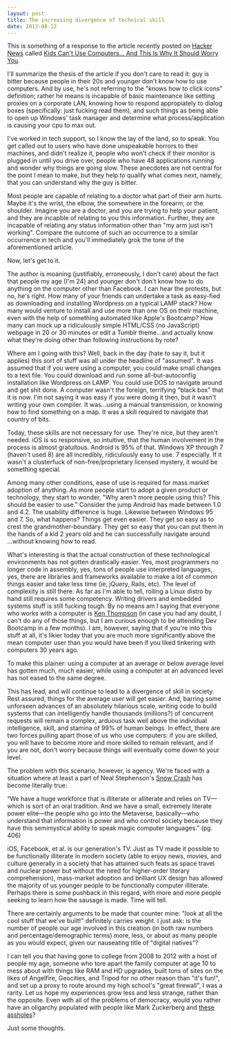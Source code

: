 ```yaml
---
layout: post
title: The increasing divergence of technical skill
date: 2013-08-12
---
```


This is something of a response to the article recently posted on [Hacker News](https://news.ycombinator.com/item?id=6186730) called [Kids Can't Use Computers... And This Is Why It Should Worry You](http://www.coding2learn.org/blog/2013/07/29/kids-cant-use-computers/).

I'll summarize the thesis of the article if you don't care to read it: guy is bitter because people in their 20s and younger don't know how to use computers. And by use, he's not referring to the "knows how to click icons" definition; rather he means is incapable of basic maintenance like setting proxies on a corporate LAN, knowing how to respond appropiately to dialog boxes (specifically: just fucking read them), and such things as being able to open up Windows' task manager and determine what process/application is causing your cpu to max out.

I've worked in tech support, so I know the lay of the land, so to speak. You get called out to users who have done unspeakable horrors to their machines, and didn't realize it, people who won't check if their monitor is plugged in until you drive over, people who have 48 applications running and wonder why things are going slow. These anecdotes are not central for the point I mean to make, but they help to qualify what comes next, namely, that you can understand why the guy is bitter. 

Most people are capable of relating to a doctor what part of their arm hurts. Maybe it's the wrist, the elbow, the somewhere in the forearm, or the shoulder. Imagine you are a doctor, and you are trying to help your patient, and they are incapble of relating to you this information. Further, they are incapable of relating any status information other than "my arm just isn't working". Compare the outcome of such an occurrence to a similar occurrence in tech and you'll immediately grok the tone of the aforementioned article. 

Now, let's get to it.

The author is moaning (justifiably, erroneously, I don't care) about the fact that people my age (I'm 24) and younger don't don't know how to do anything on the computer other than Facebook. I can hear the protests, but no, he's right. How many of your friends can undertake a task as easy-fied as downloading and installing Wordpress on a typical LAMP stack? How many would venture to install and use more than one OS on their machine, even with the help of something automated like Apple's Bootcamp? How many can mock up a ridiculously simple HTML/CSS (no JavaScript) webpage in 20 or 30 minutes or edit a Tumblr theme...and actually know what they're doing other than following instructions by rote?

Where am I going with this? Well, back in the day (hate to say it, but it applies) this sort of stuff was all under the headline of "assumed". It was assumed that if you were using a computer, you could make small changes to a text file. You could download and run some all-but-autoconfig installation like Wordpress on LAMP. You could use DOS to navigate around and get shit done. A computer wasn't the foreign, terrifying "black box" that it is now. I'm not saying it was easy if you were doing it then, but it wasn't writing your own compiler. It was...using a manual transmission, or knowing how to find something on a map. It was a skill required to navigate that country of bits. 

Today, these skills are not necessary for use. They're nice, but they aren't needed. iOS is so responsive, so intuitive, that the human involvement in the process is almost gratuitous. Android is 95% of that. Windows XP through 7 (haven't used 8) are all incredibly, ridiculously easy to use. 7 especially. If it wasn't a clusterfuck of non-free/proprietary licensed mystery, it would be something special. 


Among many other conditions, ease of use is required for mass market adoption of anything. As more people start to adopt a given product or technology, they start to wonder, "Why aren't more people using this? This should be easier to use." Consider the jump Android has made between 1.0 and 4.2. The usability difference is huge. Likewise between Windows 95 and 7. So, what happens? Things get even easier. They get so easy as to crest the grandmother-boundary. They get so easy that you can put them in the hands of a kid 2 years old and he can successfully navigate around ...without knowing how to read. 

What's interesting is that the actual construction of these technological environments has not gotten drastically easier. Yes, most programmers no longer code in assembly, yes, tons of people use interpreted languages, yes, there are libraries and frameworks available to make a lot of common things easier and take less time (ie, jQuery, Rails, etc). The level of complexity is still there. As far as I'm able to tell, rolling a Linux distro by hand still requires some competency. Writing drivers and embedded systems stuff is still fucking tough. By no means am I saying that everyone who works with a computer is [Ken Thompson](https://en.wikipedia.org/wiki/Ken_Thompson) (in case you had any doubt, I can't do any of those things, but I am curious enough to be attending Dev Bootcamp in a few months). I am, however, saying that if you're into this stuff at all, it's likier today that you are much more significantly above the mean computer user than you would have been if you liked tinkering with computers 30 years ago. 

To make this plainer: using a computer at an average or below average level has gotten much, much easier, while using a computer at an advanced level has not eased to the same degree.  

This has lead, and will continue to lead to a divergence of skill in society. Rest assured, things for the average user will get easier. And, barring some unforseen advances of an absolutely hilarious scale, writing code to build systems that can intelligently handle thousands (millions?) of concurrent requests will remain a complex, arduous task well above the individual intelligence, skill, and stamina of 99% of human beings. In effect, there are two forces pulling apart those of us who use computers: if you are skilled, you will have to become more and more skilled to remain relevant, and if you are not, don't worry because things will eventually come down to your level.

The problem with this scenario, however, is agency. We're faced with a situation where at least a part of Neal Stephenson's [Snow Crash](https://en.wikipedia.org/wiki/Snow_crash) has become literally true:

“We have a huge workforce that is illiterate or alliterate and relies on TV—which is sort of an oral tradition. And we have a small, extremely literate power elite—the people who go into the Metaverse, basically—who understand that information is power and who control society because they have this semimystical ability to speak magic computer languages.” (pg. 406)

iOS, Facebook, et al. is our generation's TV. Just as TV made it possible to be functionally illiterate in modern society (able to enjoy news, movies, and culture generally in a society that has attained such feats as space travel and nuclear power but without the need for higher-order literary comprehension), mass-market adoption and brilliant UX design has allowed the majority of us younger people to be functionally computer illiterate. Perhaps there is some pushback in this regard, with more and more people seeking to learn how the sausage is made. Time will tell. 

There are certainly arguments to be made that counter mine: "look at all the cool stuff that we've built!" definitely carries weight. I just ask: is the number of people our age involved in this creation (in both raw numbers and percentage/demographic terms) more, less, or about as many people as you would expect, given our nauseating title of "digital natives"? 

I can tell you that having gone to college from 2008 to 2012 with a host of people my age, someone who tore apart the family computer at age 10 to mess about with things like RAM and HD upgrades, built tons of sites on the likes of Angelfire, Geocities, and Tripod for no other reason than "it's fun!", and set up a proxy to route around my high school's "great firewall", I was a rarity. Let us hope my experiences grow less and less strange, rather than the opposite. Even with all of the problems of democracy, would you rather have an oligarchy populated with people like Mark Zuckerberg and [these assholes](http://www.businessinsider.com/snapchat-lawsuit-photos-texts-and-emails-2013-8?page=1)?

Just some thoughts.
